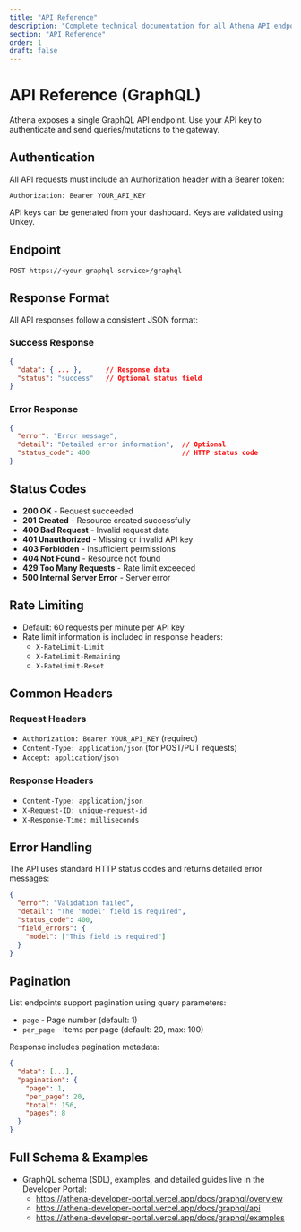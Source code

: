 ```yaml
---
title: "API Reference"
description: "Complete technical documentation for all Athena API endpoints"
section: "API Reference"
order: 1
draft: false
---
```


# API Reference (GraphQL)

Athena exposes a single GraphQL API endpoint. Use your API key to authenticate and send queries/mutations to the gateway.

## Authentication

All API requests must include an Authorization header with a Bearer token:

```
Authorization: Bearer YOUR_API_KEY
```

API keys can be generated from your dashboard. Keys are validated using Unkey.

## Endpoint

```
POST https://<your-graphql-service>/graphql
```

## Response Format

All API responses follow a consistent JSON format:

### Success Response
```json
{
  "data": { ... },      // Response data
  "status": "success"   // Optional status field
}
```

### Error Response
```json
{
  "error": "Error message",
  "detail": "Detailed error information",  // Optional
  "status_code": 400                       // HTTP status code
}
```

## Status Codes

- **200 OK** - Request succeeded
- **201 Created** - Resource created successfully
- **400 Bad Request** - Invalid request data
- **401 Unauthorized** - Missing or invalid API key
- **403 Forbidden** - Insufficient permissions
- **404 Not Found** - Resource not found
- **429 Too Many Requests** - Rate limit exceeded
- **500 Internal Server Error** - Server error

## Rate Limiting

- Default: 60 requests per minute per API key
- Rate limit information is included in response headers:
  - `X-RateLimit-Limit`
  - `X-RateLimit-Remaining`
  - `X-RateLimit-Reset`

## Common Headers

### Request Headers
- `Authorization: Bearer YOUR_API_KEY` (required)
- `Content-Type: application/json` (for POST/PUT requests)
- `Accept: application/json`

### Response Headers
- `Content-Type: application/json`
- `X-Request-ID: unique-request-id`
- `X-Response-Time: milliseconds`

## Error Handling

The API uses standard HTTP status codes and returns detailed error messages:

```json
{
  "error": "Validation failed",
  "detail": "The 'model' field is required",
  "status_code": 400,
  "field_errors": {
    "model": ["This field is required"]
  }
}
```

## Pagination

List endpoints support pagination using query parameters:

- `page` - Page number (default: 1)
- `per_page` - Items per page (default: 20, max: 100)

Response includes pagination metadata:

```json
{
  "data": [...],
  "pagination": {
    "page": 1,
    "per_page": 20,
    "total": 156,
    "pages": 8
  }
}
```

## Full Schema & Examples

- GraphQL schema (SDL), examples, and detailed guides live in the Developer Portal:
  - https://athena-developer-portal.vercel.app/docs/graphql/overview
  - https://athena-developer-portal.vercel.app/docs/graphql/api
  - https://athena-developer-portal.vercel.app/docs/graphql/examples
